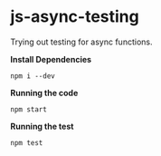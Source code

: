 # js-async-testing
Trying out testing for async functions. 

**Install Dependencies**
```
npm i --dev
```


**Running the code**
```
npm start
```


**Running the test**
```
npm test
```
